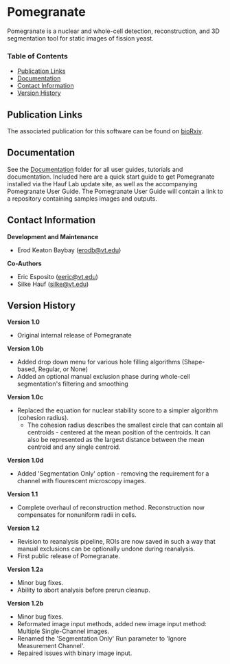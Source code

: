 # Pomegranate 
Pomegranate is a nuclear and whole-cell detection, reconstruction, and 3D segmentation tool for static images of fission yeast.

### Table of Contents
* [Publication Links](#publication-links)
* [Documentation](#documentation)
* [Contact Information](#contact-information)
* [Version History](#version-history)

## Publication Links
The associated publication for this software can be found on [bioRxiv](#publication-links).

## Documentation
See the [Documentation](https://github.com/erodb/Pomegranate/tree/master/documentation) folder for all user guides, tutorials and documentation. Included here are a quick start guide to get Pomegranate installed via the Hauf Lab update site, as well as the accompanying Pomegranate User Guide. The Pomegranate User Guide will contain a link to a repository containing samples images and outputs. 

## Contact Information
**Development and Maintenance** 
* Erod Keaton Baybay (erodb@vt.edu)

**Co-Authors** 
* Eric Esposito (eeric@vt.edu)
* Silke Hauf (silke@vt.edu)

## Version History
**Version 1.0** 
* Original internal release of Pomegranate

**Version 1.0b** 
* Added drop down menu for various hole filling algorithms (Shape-based, Regular, or None)
* Added an optional manual exclusion phase during whole-cell segmentation's filtering and smoothing

**Version 1.0c** 
* Replaced the equation for nuclear stability score to a simpler algorithm (cohesion radius).
  * The cohesion radius describes the smallest circle that can contain all centroids - centered at the mean position of the centroids. It can also be represented as the largest distance between the mean centroid and any single centroid.

**Version 1.0d** 
* Added 'Segmentation Only' option - removing the requirement for a channel with flourescent microscopy images.

**Version 1.1** 
* Complete overhaul of reconstruction method. Reconstruction now compensates for nonuniform radii in cells.

**Version 1.2** 
* Revision to reanalysis pipeline, ROIs are now saved in such a way that manual exclusions can be optionally undone during reanalysis.
* First public release of Pomegranate.

**Version 1.2a** 
* Minor bug fixes.
* Ability to abort analysis before prerun cleanup.

**Version 1.2b** 
* Minor bug fixes.
* Reformated image input methods, added new image input method: Multiple Single-Channel images.
* Renamed the 'Segmentation Only' Run parameter to 'Ignore Measurement Channel'.
* Repaired issues with binary image input.
